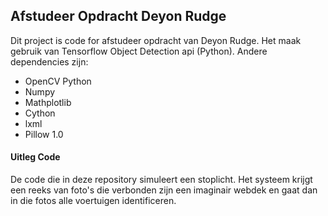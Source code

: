<h2>Afstudeer Opdracht Deyon Rudge</h2>

<p>Dit project is code for afstudeer opdracht van Deyon Rudge. Het maak gebruik van Tensorflow Object Detection api (Python). Andere dependencies zijn:
      <ul>
        <li>OpenCV Python</li>
        <li>Numpy</li>
        <li>Mathplotlib</li>
        <li>Cython</li>
        <li>lxml</li>
        <li>Pillow 1.0</li>
      </ul>
</p>
<p>
    <h4>Uitleg Code</h4>
    De code die in deze repository simuleert een stoplicht. Het systeem krijgt een reeks van foto's die verbonden zijn een imaginair webdek en gaat dan in die fotos alle voertuigen identificeren.  
</p>
